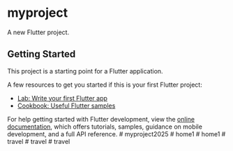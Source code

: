 # myproject

A new Flutter project.

## Getting Started

This project is a starting point for a Flutter application.

A few resources to get you started if this is your first Flutter project:

- [Lab: Write your first Flutter app](https://docs.flutter.dev/get-started/codelab)
- [Cookbook: Useful Flutter samples](https://docs.flutter.dev/cookbook)

For help getting started with Flutter development, view the
[online documentation](https://docs.flutter.dev/), which offers tutorials,
samples, guidance on mobile development, and a full API reference.
#   m y p r o j e c t 2 0 2 5  
 #   h o m e 1  
 #   h o m e 1  
 #   t r a v e l  
 #   t r a v e l  
 #   t r a v e l  
 
